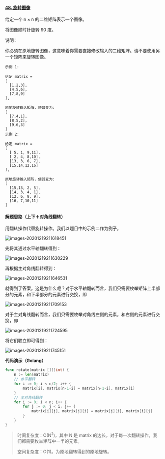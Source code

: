#### [48. 旋转图像](https://leetcode-cn.com/problems/rotate-images/)

给定一个 n × n 的二维矩阵表示一个图像。

将图像顺时针旋转 90 度。

说明：

你必须在原地旋转图像，这意味着你需要直接修改输入的二维矩阵。请不要使用另一个矩阵来旋转图像。

```
示例 1:

给定 matrix = 
[
  [1,2,3],
  [4,5,6],
  [7,8,9]
],

原地旋转输入矩阵，使其变为:
[
  [7,4,1],
  [8,5,2],
  [9,6,3]
]
示例 2:

给定 matrix =
[
  [ 5, 1, 9,11],
  [ 2, 4, 8,10],
  [13, 3, 6, 7],
  [15,14,12,16]
], 

原地旋转输入矩阵，使其变为:
[
  [15,13, 2, 5],
  [14, 3, 4, 1],
  [12, 6, 8, 9],
  [16, 7,10,11]
]
```

#### 解题思路（上下＋对角线翻转）

用翻转操作代替旋转操作。我们以题目中的示例二作为例子，

![images-20201219211618451](images/images-20201219211618451.png)

先将其通过水平轴翻转得到：

![images-20201219211630229](images/images-20201219211630229.png)

再根据主对角线翻转得到：

![images-20201219211646531](images/images-20201219211646531.png)

就得到了答案。这是为什么呢？对于水平轴翻转而言，我们只需要枚举矩阵上半部分的元素，和下半部分的元素进行交换，即

![images-20201219211709153](images/images-20201219211709153.png)

对于主对角线翻转而言，我们只需要枚举对角线左侧的元素，和右侧的元素进行交换，即

![images-20201219211724595](images/images-20201219211724595.png)

将它们联立即可得到：

![images-20201219211745151](images/images-20201219211745151.png)

**代码演示（Golang）**

```go
func rotate(matrix [][]int) {
    n := len(matrix)
    // 水平翻转
    for i := 0; i < n/2; i++ {
        matrix[i], matrix[n-1-i] = matrix[n-1-i], matrix[i]
    }
    // 主对角线翻转
    for i := 0; i < n; i++ {
        for j := 0; j < i; j++ {
            matrix[i][j], matrix[j][i] = matrix[j][i], matrix[i][j]
        }
    }
}
```

> 时间复杂度：O(N<sup>2</sup>)，其中 N 是 matrix 的边长。对于每一次翻转操作，我们都需要枚举矩阵中一半的元素。
>
> 空间复杂度：O(1)。为原地翻转得到的原地旋转。
>

